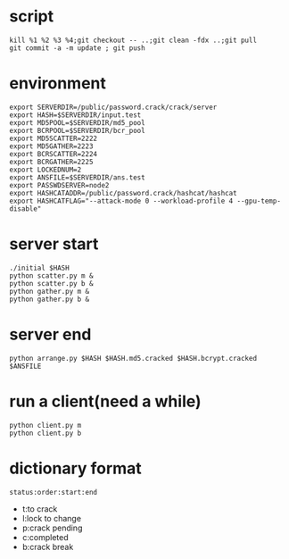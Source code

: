 # script
```
kill %1 %2 %3 %4;git checkout -- ..;git clean -fdx ..;git pull
git commit -a -m update ; git push
```
# environment
```
export SERVERDIR=/public/password.crack/crack/server
export HASH=$SERVERDIR/input.test
export MD5POOL=$SERVERDIR/md5_pool
export BCRPOOL=$SERVERDIR/bcr_pool
export MD5SCATTER=2222
export MD5GATHER=2223
export BCRSCATTER=2224
export BCRGATHER=2225
export LOCKEDNUM=2
export ANSFILE=$SERVERDIR/ans.test
export PASSWDSERVER=node2
export HASHCATADDR=/public/password.crack/hashcat/hashcat
export HASHCATFLAG="--attack-mode 0 --workload-profile 4 --gpu-temp-disable"
```
# server start
```
./initial $HASH
python scatter.py m &
python scatter.py b &
python gather.py m &
python gather.py b &
```
# server end
```
python arrange.py $HASH $HASH.md5.cracked $HASH.bcrypt.cracked $ANSFILE
```
# run a client(need a while)
```
python client.py m
python client.py b
```
# dictionary format
`status:order:start:end`
- t:to crack
- l:lock to change
- p:crack pending
- c:completed
- b:crack break
